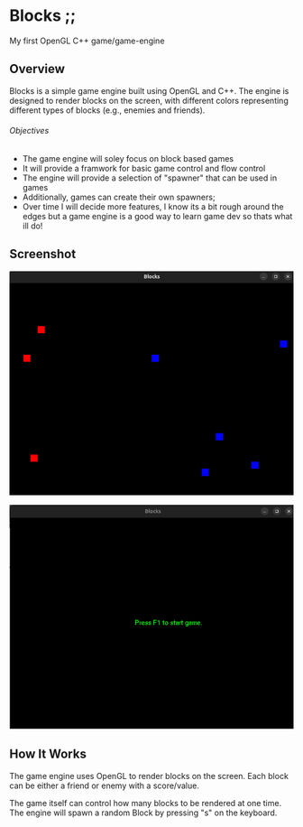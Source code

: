 # Blocks ;;

My first OpenGL C++ game/game-engine

## Overview

Blocks is a simple game engine built using OpenGL and C++. The engine is designed to render blocks on the screen, with different colors representing different types of blocks (e.g., enemies and friends).

###### Objectives
* The game engine will soley focus on block based games
* It will provide a framwork for basic game control and flow control
* The engine will provide a selection of "spawner" that can be used in games
* Additionally, games can create their own spawners;
* Over time I will decide more features, I know its a bit rough around the edges but a game engine is a good way to learn game dev so thats what ill do!


## Screenshot

![Game Engine Screenshot](img/screenshot_a.png)

![Game Engine Screenshot](img/screenshot_b.png)


## How It Works

The game engine uses OpenGL to render blocks on the screen. 
Each block can be either a friend or enemy with a score/value.

The game itself can control how many blocks to be rendered at one time. The engine will spawn a random Block by pressing "s" on the keyboard.
